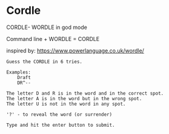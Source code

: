 # Cordle
CORDLE- WORDLE in god mode

Command line + WORDLE = CORDLE

inspired by:
https://www.powerlanguage.co.uk/wordle/


    Guess the CORDLE in 6 tries.
    
    Examples:
        Draft
        DR^--

    The letter D and R is in the word and in the correct spot.
    The letter A is in the word but in the wrong spot.
    The letter U is not in the word in any spot.

    '?' - to reveal the word (or surrender)

    Type and hit the enter button to submit.
